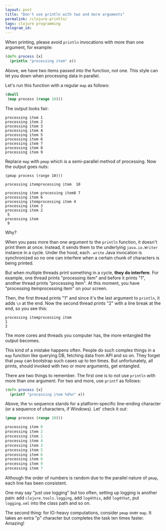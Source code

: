 ```yaml
---
layout: post
title: "Don't use println with two and more arguments"
permalink: /clojure-println/
tags: clojure programming
telegram_id:
---
```


When printing, please avoid `println` invocations with more than one argument,
for example:

~~~clojure
(defn process [x]
  (println "processing item" x))
~~~

Above, we have two items passed into the function, not one. This style can let
you down when processing data in parallel.

Let's run this function with a regular `map` as follows:

~~~clojure
(doall
 (map process (range 10)))
~~~

The output looks fair:

~~~text
processing item 1
processing item 2
processing item 3
processing item 4
processing item 5
processing item 6
processing item 7
processing item 8
processing item 9
~~~

Replace `map` with `pmap` which is a semi-parallel method of processing. Now the
output goes nuts:

~~~clojure(doall
(pmap process (range 10)))

processing itemprocessing item  10

processing item processing item8 7
processing item 6
processing itemprocessing item 4
processing item 3
processing item 2
 5
processing item
 9
~~~

Why?

When you pass more than one argument to the `println` function, it doesn't print
them at once. Instead, it sends them to the underlying `java.io.Writer` instance
in a cycle. Under the hood, each `.write` Java invocation is synchronized so no
one can interfere when a certain chunk of characters is being printed.

But when multiple threads print something in a cycle, **they do interfere**. For
example, one thread prints "processing item" and before it prints "1", another
thread prints "processing item". At this moment, you have "processing
itemprocessing item" on your screen.

Then, the first thread prints "1" and since it's the last argument to `println`,
it adds `\n` at the end. Now the second thread prints "2" with a line break at
the end, so you see this:

~~~text
processing itemprocessing item
1
2
~~~

The more cores and threads you computer has, the more entangled the output
becomes.

This kind of a mistake happens often. People do such complex things in a `map`
function like querying DB, fetching data from API and so on. They forget that
`pmap` can bootstrap such cases up to ten times. But unfortunately, all prints,
should invoked with two or more arguments, get entangled.

There are two things to remember. The first one is to not use `println` with
more than one argument. For two and more, use `printf` as follows:

~~~clojure
(defn process [x]
  (printf "processing item %d%n" x))
~~~

Above, the `%n` sequence stands for a platform-specific line-ending character
(or a sequence of characters, if Windows). Let' check it out:

~~~clojure
(pmap process (range 10)))

processing item 0
processing item 2
processing item 1
processing item 4
processing item 3
processing item 5
processing item 6
processing item 8
processing item 9
processing item 7
~~~

Although the order of numbers is random due to the parallel nature of `pmap`,
each line has been consistent.

One may say "just use logging" but too often, setting up logging is another
pain: add `clojure.tools.logging`, add `log4this`, add `log4that`, put
`logging.xml` into the class path and so on.

The second thing: for IO-heavy computations, consider `pmap` over `map`. It
takes an extra "p" character but completes the task ten times faster. Amazing!
